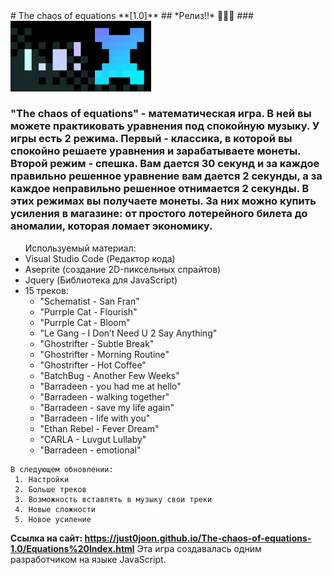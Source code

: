 </style>
# The chaos of equations **[1.0]**
## *Релиз!!* 🎉🎉🎉
### <img src="Readme gif1.gif" width="225">

### <p>"The chaos of equations" - математическая игра. В ней вы можете практиковать уравнения под спокойную музыку. У игры есть 2 режима. Первый - классика, в которой вы спокойно решаете уравнения и зарабатываете монеты. Второй режим - спешка. Вам дается 30 секунд и за каждое правильно решенное уравнение вам дается 2 секунды, а за каждое неправильно решенное отнимается 2 секунды. В этих режимах вы получаете монеты. За них можно купить усиления в магазине: от простого лотерейного билета до аномалии, которая ломает экономику.</p> 

<ul>Используемый материал:
    <li>Visual Studio Code (Редактор кода)</li>
    <li>Aseprite (создание 2D-пиксельных спрайтов)</li>
    <li>Jquery (Библиотека для JavaScript)</li>
    <li>15 треков:
        <ul>
            <li>"Schematist - San Fran"</li>
            <li>"Purrple Cat - Flourish"</li>
            <li>"Purrple Cat - Bloom"</li>
            <li>"Le Gang - I Don’t Need U 2 Say Anything"</li>
            <li>"Ghostrifter - Subtle Break"</li>
            <li>"Ghostrifter - Morning Routine"</li>
            <li>"Ghostrifter - Hot Coffee"</li>
            <li>"BatchBug - Another Few Weeks"</li>
            <li>"Barradeen - you had me at hello"</li>
            <li>"Barradeen - walking together"</li>
            <li>"Barradeen - save my life again"</li>
            <li>"Barradeen - life with you"</li>
            <li>"Ethan Rebel - Fever Dream"</li>
            <li>"CARLA - Luvgut Lullaby"</li>
            <li>"Barradeen - emotional"</li>
        </ul>
    </li>
</ul>

    В следующем обновлении:
     1. Настройки
     2. Больше треков
     3. Возможность вставлять в музыку свои треки
     4. Новые сложности
     5. Новое усиление
**Ссылка на сайт: https://just0joon.github.io/The-chaos-of-equations-1.0/Equations%20Index.html**
Эта игра создавалась одним разработчиком на языке JavaScript.
